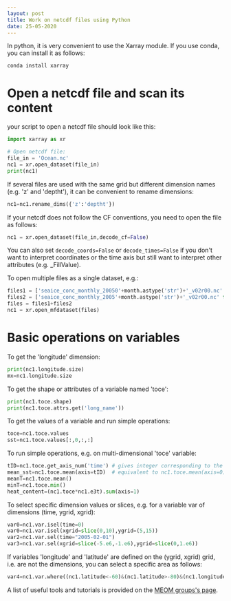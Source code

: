 ```yaml
---
layout: post
title: Work on netcdf files using Python
date: 25-05-2020
---
```


In python, it is very convenient to use the Xarray module. If you use conda, you can install it as follows:
```shell
conda install xarray
```

# Open a netcdf file and scan its content

your script to open a netcdf file should look like this:
```python
import xarray as xr

# Open netcdf file:
file_in = 'Ocean.nc'
nc1 = xr.open_dataset(file_in)
print(nc1)
```

If several files are used with the same grid but different dimension names (e.g. 'z' and 'deptht'), it can be convenient to rename dimensions:
```python
nc1=nc1.rename_dims({'z':'deptht'})
```

If your netcdf does not follow the CF conventions, you need to open the file as follows:
```python
nc1 = xr.open_dataset(file_in,decode_cf=False)
```
You can also set ```decode_coords=False``` or ```decode_times=False``` if you don't want to interpret coordinates or the time axis but still want to interpret other attributes (e.g. _FillValue).

To open multiple files as a single dataset, e.g.:
```python
files1 = ['seaice_conc_monthly_20050'+month.astype('str')+'_v02r00.nc' for month in np.arange(1,10)]
files2 = ['seaice_conc_monthly_2005'+month.astype('str')+'_v02r00.nc' for month in np.arange(10,13)]       
files = files1+files2
nc1 = xr.open_mfdataset(files)
```

# Basic operations on variables

To get the 'longitude' dimension:
```python
print(nc1.longitude.size)
mx=nc1.longitude.size
```

To get the shape or attributes of a variable named 'toce':
```python
print(nc1.toce.shape)
print(nc1.toce.attrs.get('long_name'))
```

To get the values of a variable and run simple operations:
```python
toce=nc1.toce.values
sst=nc1.toce.values[:,0,:,:]
```

To run simple operations, e.g. on multi-dimensional 'toce' variable:
```python
tID=nc1.toce.get_axis_num('time') # gives integer corresponding to the 'time' axis
mean_sst=nc1.toce.mean(axis=tID)  # equivalent to nc1.toce.mean(axis=0)
meanT=nc1.toce.mean()
minT=nc1.toce.min()
heat_content=(nc1.toce*nc1.e3t).sum(axis=1)
```

To select specific dimension values or slices, e.g. for a variable var of dimensions (time, ygrid, xgrid):
```python
var0=nc1.var.isel(time=0)
var0=nc1.var.isel(xgrid=slice(0,10),ygrid=(5,15))
var2=nc1.var.sel(time="2005-02-01")
var3=nc1.var.sel(xgrid=slice(-5.e6,-1.e6),ygrid=slice(0,1.e6))
```
If variables 'longitude' and 'latitude' are defined on the (ygrid, xgrid) grid, i.e. are not the dimensions, you can select a specific area as follows:
```python
var4=nc1.var.where((nc1.latitude<-60)&(nc1.latitude>-80)&(nc1.longitude<-90)&(nc1.longitude>-130))
```

A list of useful tools and tutorials is provided on the [MEOM groups's page](https://github.com/meom-group/tutos/blob/master/software.md).
